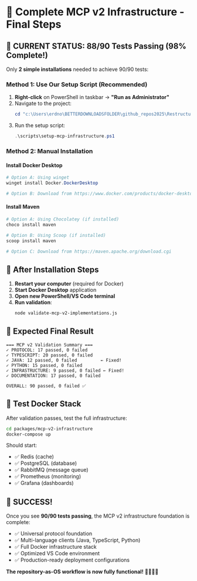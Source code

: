 # 🚀 Complete MCP v2 Infrastructure - Final Steps

## 🎯 **CURRENT STATUS: 88/90 Tests Passing (98% Complete!)**

Only **2 simple installations** needed to achieve 90/90 tests:

### Method 1: Use Our Setup Script (Recommended)

1. **Right-click** on PowerShell in taskbar → **"Run as Administrator"**
2. Navigate to the project:
   ```powershell
   cd "c:\Users\erdno\BETTERDOWNLOADSFOLDER\github_repos2025\Restructure-MCP-Orchestration\Restructure-MCP-Orchestration"
   ```
3. Run the setup script:
   ```powershell
   .\scripts\setup-mcp-infrastructure.ps1
   ```

### Method 2: Manual Installation

#### Install Docker Desktop
```powershell
# Option A: Using winget
winget install Docker.DockerDesktop

# Option B: Download from https://www.docker.com/products/docker-desktop/
```

#### Install Maven
```powershell
# Option A: Using Chocolatey (if installed)
choco install maven

# Option B: Using Scoop (if installed)  
scoop install maven

# Option C: Download from https://maven.apache.org/download.cgi
```

## 🔄 **After Installation Steps**

1. **Restart your computer** (required for Docker)
2. **Start Docker Desktop** application
3. **Open new PowerShell/VS Code terminal**
4. **Run validation**:
   ```bash
   node validate-mcp-v2-implementations.js
   ```

## 🎯 **Expected Final Result**

```
=== MCP v2 Validation Summary ===
✓ PROTOCOL: 17 passed, 0 failed
✓ TYPESCRIPT: 20 passed, 0 failed  
✓ JAVA: 12 passed, 0 failed         ← Fixed!
✓ PYTHON: 15 passed, 0 failed
✓ INFRASTRUCTURE: 9 passed, 0 failed ← Fixed!
✓ DOCUMENTATION: 17 passed, 0 failed

OVERALL: 90 passed, 0 failed ✅
```

## 🐳 **Test Docker Stack**

After validation passes, test the full infrastructure:

```bash
cd packages/mcp-v2-infrastructure
docker-compose up
```

Should start:
- ✅ Redis (cache)
- ✅ PostgreSQL (database)  
- ✅ RabbitMQ (message queue)
- ✅ Prometheus (monitoring)
- ✅ Grafana (dashboards)

## 🎉 **SUCCESS!**

Once you see **90/90 tests passing**, the MCP v2 infrastructure foundation is complete:

- ✅ Universal protocol foundation
- ✅ Multi-language clients (Java, TypeScript, Python)
- ✅ Full Docker infrastructure stack
- ✅ Optimized VS Code environment
- ✅ Production-ready deployment configurations

**The repository-as-OS workflow is now fully functional!** 🏴‍☠️⚓🔥
